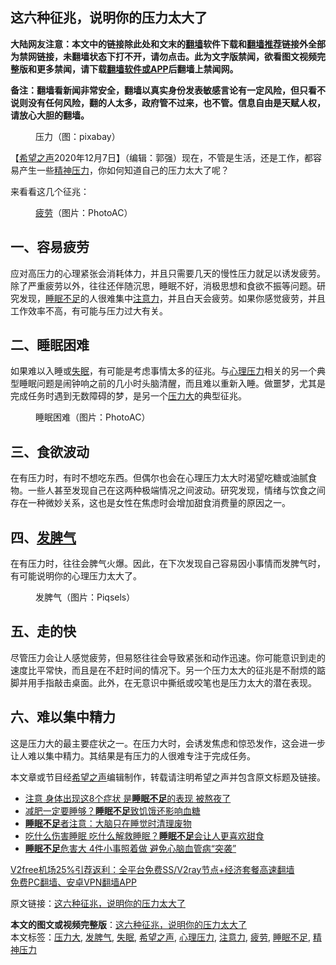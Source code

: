  <h2>这六种征兆，说明你的压力太大了</h2> <p class="notice"><b>大陆网友注意：本文中的链接除此处和文末的<a href="https://github.com/bannedbook/fanqiang" >翻墙</a>软件下载和<a href="https://github.com/killgcd/justmysocks/blob/master/README.md">翻墙推荐</a>链接外全部为禁网链接，未翻墙状态下打不开，请勿点击。此为文字版禁闻，欲看图文视频完整版和更多禁闻，请下载<a href="https://github.com/bannedbook/fanqiang">翻墙软件或APP</a>后翻墙上禁闻网。</p><p>备注：翻墙看新闻非常安全，翻墙以真实身份发表敏感言论有一定风险，但只看不说则没有任何风险，翻的人太多，政府管不过来，也不管。信息自由是天赋人权，请放心大胆的翻墙。</b></p>  <div class="entry"> <figure><figcaption>压力（图：pixabay）</figcaption></figure> <p>【<span class='wp_keywordlink_affiliate'><a href="https://www.soundofhope.org" title="希望之声" target="_blank">希望之声</a></span>2020年12月7日】（编辑：郭强）现在，不管是生活，还是工作，都容易产生一些<a href="https://www.bannedbook.org/bnews/tag/%E7%B2%BE%E7%A5%9E%E5%8E%8B%E5%8A%9B/" class="st_tag internal_tag" rel="tag" title="标签 精神压力 下的日志">精神压力</a>，你如何知道自己的压力太大了呢？</p> <p>来看看这几个征兆：</p> <figure><figcaption><a href="https://www.bannedbook.org/bnews/tag/%E7%96%B2%E5%8A%B3/" class="st_tag internal_tag" rel="tag" title="标签 疲劳 下的日志">疲劳</a>（图片：PhotoAC）</figcaption></figure> <h2>一、容易疲劳</h2> <p>应对高压力的心理紧张会消耗体力，并且只需要几天的慢性压力就足以诱发疲劳。除了严重疲劳以外，往往还伴随沉思，睡眠不好，消极思想和食欲不振等问题。研究发现，<a href="https://www.bannedbook.org/bnews/tag/%e7%9d%a1%e7%9c%a0%e4%b8%8d%e8%b6%b3/" class="st_tag internal_tag" rel="tag" title="标签 睡眠不足 下的日志">睡眠不足</a>的人很难集中<a href="https://www.bannedbook.org/bnews/tag/%E6%B3%A8%E6%84%8F%E5%8A%9B/" class="st_tag internal_tag" rel="tag" title="标签 注意力 下的日志">注意力</a>，并且白天会疲劳。如果你感觉疲劳，并且工作效率不高，有可能与压力过大有关。</p>  <h2>二、睡眠困难</h2> <p>如果难以入睡或<a href="https://www.bannedbook.org/bnews/tag/%e5%a4%b1%e7%9c%a0/" class="st_tag internal_tag" rel="tag" title="标签 失眠 下的日志">失眠</a>，有可能是考虑事情太多的征兆。与<a href="https://www.bannedbook.org/bnews/tag/%E5%BF%83%E7%90%86%E5%8E%8B%E5%8A%9B/" class="st_tag internal_tag" rel="tag" title="标签 心理压力 下的日志">心理压力</a>相关的另一个典型睡眠问题是闹钟响之前的几小时头脑清醒，而且难以重新入睡。做噩梦，尤其是完成任务时遇到无数障碍的梦，是另一个<a href="https://www.bannedbook.org/bnews/tag/%E5%8E%8B%E5%8A%9B%E5%A4%A7/" class="st_tag internal_tag" rel="tag" title="标签 压力大 下的日志">压力大</a>的典型征兆。</p> <figure><figcaption>睡眠困难（图片：PhotoAC）</figcaption></figure> <h2>三、食欲波动</h2> <p>在有压力时，有时不想吃东西。但偶尔也会在心理压力太大时渴望吃糖或油腻食物。一些人甚至发现自己在这两种极端情况之间波动。研究发现，情绪与饮食之间存在一种微妙关系，这也是女性在焦虑时会增加甜食消费量的原因之一。</p> <h2>四、<a href="https://www.bannedbook.org/bnews/tag/%E5%8F%91%E8%84%BE%E6%B0%94/" class="st_tag internal_tag" rel="tag" title="标签 发脾气 下的日志">发脾气</a></h2> <p>在有压力时，往往会脾气火爆。因此，在下次发现自己容易因小事情而发脾气时，有可能说明你的心理压力太大了。</p>  <figure><figcaption>发脾气（图片：Piqsels）</figcaption></figure> <h2>五、走的快</h2> <p>尽管压力会让人感觉疲劳，但易怒往往会导致紧张和动作迅速。你可能意识到走的速度比平常快，而且是在不赶时间的情况下。另一个压力太大的征兆是不耐烦的踮脚并用手指敲击桌面。此外，在无意识中撕纸或咬笔也是压力太大的潜在表现。</p> <h2>六、难以集中精力</h2> <p>这是压力大的最主要症状之一。在压力大时，会诱发焦虑和惊恐发作，这会进一步让人难以集中精力。其结果是有压力的人很难专注于完成任务。</p> <p>本文章或节目经<a href="https://www.bannedbook.org/bnews/tag/%e5%b8%8c%e6%9c%9b%e4%b9%8b%e5%a3%b0/" class="st_tag internal_tag" rel="tag" title="标签 希望之声 下的日志">希望之声</a>编辑制作，转载请注明希望之声并包含原文标题及链接。</p>  <ul class='op-related-articles' title='相关阅读'> <li><a href='https://www.bannedbook.org/bnews/health/20201112/1429710.html' target='_blank'>注意 身体出现这8个症状 是<b>睡眠不足</b>的表现 被熬夜了</a></li> <li><a href='https://www.bannedbook.org/bnews/health/20200928/1404625.html' target='_blank'>减肥一定要睡够？<b>睡眠不足</b>致饥饿还影响血糖</a></li> <li><a href='https://www.bannedbook.org/bnews/health/20200823/1384329.html' target='_blank'><b>睡眠不足</b>者注意：大脑只在睡觉时清理废物</a></li> <li><a href='https://www.bannedbook.org/bnews/health/20200627/1351184.html' target='_blank'>吃什么伤害睡眠 吃什么解救睡眠？<b>睡眠不足</b>会让人更喜欢甜食</a></li> <li><a href='https://www.bannedbook.org/bnews/health/20200621/1348155.html' target='_blank'><b>睡眠不足</b>危害大 4件小事照着做 避免心脑血管病“突袭”</a></li> </ul> <p class="texttj"> <a href="https://github.com/bannedbook/fanqiang/wiki/V2ray%E6%9C%BA%E5%9C%BA" target="_blank">V2free机场25%引荐返利：全平台免费SS/V2ray节点+经济套餐高速翻墙</a><br/> <a href="https://github.com/bannedbook/fanqiang/wiki/%E7%A6%81%E9%97%BB%E7%BD%91%E5%AE%89%E5%8D%93%E7%BF%BB%E5%A2%99%E6%96%B0%E9%97%BBAPP" target="_blank">免费PC翻墙、安卓VPN翻墙APP</a></p><p>原文链接：<a class="src_link"  href="https://www.soundofhope.org/post/450514" target="_blank">这六种征兆，说明你的压力太大了</a></p><a name='sharetosocial'></a>       <div><b>本文的图文或视频完整版</b>：<a href='https://www.bannedbook.org/bnews/comments/20201207/1443631.html'>这六种征兆，说明你的压力太大了</a></div>  </div><!--END ENTRY--> <div class="postfooter"> <div>本文标签：<a href="https://www.bannedbook.org/bnews/tag/%E5%8E%8B%E5%8A%9B%E5%A4%A7/" rel="tag">压力大</a>, <a href="https://www.bannedbook.org/bnews/tag/%E5%8F%91%E8%84%BE%E6%B0%94/" rel="tag">发脾气</a>, <a href="https://www.bannedbook.org/bnews/tag/%e5%a4%b1%e7%9c%a0/" rel="tag">失眠</a>, <a href="https://www.bannedbook.org/bnews/tag/%e5%b8%8c%e6%9c%9b%e4%b9%8b%e5%a3%b0/" rel="tag">希望之声</a>, <a href="https://www.bannedbook.org/bnews/tag/%E5%BF%83%E7%90%86%E5%8E%8B%E5%8A%9B/" rel="tag">心理压力</a>, <a href="https://www.bannedbook.org/bnews/tag/%E6%B3%A8%E6%84%8F%E5%8A%9B/" rel="tag">注意力</a>, <a href="https://www.bannedbook.org/bnews/tag/%E7%96%B2%E5%8A%B3/" rel="tag">疲劳</a>, <a href="https://www.bannedbook.org/bnews/tag/%e7%9d%a1%e7%9c%a0%e4%b8%8d%e8%b6%b3/" rel="tag">睡眠不足</a>, <a href="https://www.bannedbook.org/bnews/tag/%E7%B2%BE%E7%A5%9E%E5%8E%8B%E5%8A%9B/" rel="tag">精神压力</a></div>  </div><!--END POSTFOOTER--> 